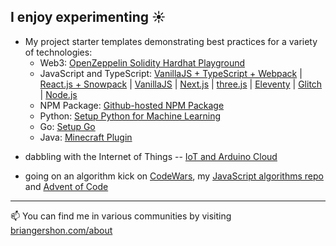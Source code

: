 ## I enjoy experimenting ☀️

- My project starter templates demonstrating best practices for a variety of technologies:
  - Web3: [OpenZeppelin Solidity Hardhat Playground](https://github.com/briangershon/openzeppelin-solidity-hardhat-playground)
  - JavaScript and TypeScript: [VanillaJS + TypeScript + Webpack](https://github.com/briangershon/typescript-webpack-starter) | [React.js + Snowpack](https://github.com/briangershon/react-minimal) | [VanillaJS](https://github.com/briangershon/vanilla-js-minimal) | [Next.js](https://github.com/briangershon/nextjs-starter) | [three.js](https://github.com/briangershon/threejs-minimal) | [Eleventy](https://github.com/briangershon/eleventy-minimal) | [Glitch](https://github.com/briangershon/glitch-minimal) | [Node.js](https://github.com/briangershon/nodejs-minimal)
  - NPM Package: [Github-hosted NPM Package](https://github.com/briangershon/npm-package-minimal)
  - Python: [Setup Python for Machine Learning](https://github.com/briangershon/setup-python-for-machine-learning)
  - Go: [Setup Go](https://github.com/briangershon/setup-go)
  - Java: [Minecraft Plugin](https://github.com/briangershon/minecraft-plugin)

<!-- - running Serverless. My growing list of [website bookmarks](https://www.briangershon.com/bookmarks/) is a serverless service which accepts URLs and then generates metadata and primary images for those sites. Bookmarks are rendered on my [Eleventy-based](https://www.briangershon.com/blog/choose-your-own-adventure-with-eleventy/) blog.

- writing my own do-it-yourself animations -- [UFOs](https://briangershon.github.io/ufo/) | [Animated billboard](https://marbles.briangershon.com/)

- toying with Slack bots -- [FaunaDB](https://github.com/briangershon/team-rotation-faunadb) persistence (for a Slackbot project) -->

- dabbling with the Internet of Things -- [IoT and Arduino Cloud](https://www.briangershon.com/blog/arduino-iot-explore-kit-getting-started-air-quality-sunrise-sunset/)

<!-- - creating tools and Github Actions -- used in my starter templates (mentioned above) and nice for running [cron jobs](https://github.com/briangershon/github-actions-cron) too -->

- going on an algorithm kick on [CodeWars](https://www.codewars.com/users/briangershon), my [JavaScript algorithms repo](https://github.com/briangershon/algorithms-in-javascript) and [Advent of Code](https://adventofcode.com/)

---

📫 You can find me in various communities by visiting [briangershon.com/about](https://www.briangershon.com/about/)